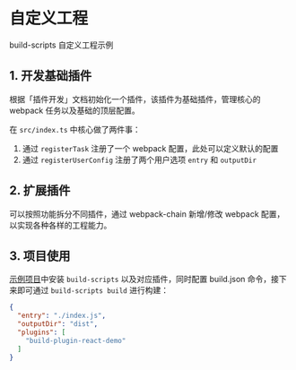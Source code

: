 # 自定义工程

build-scripts 自定义工程示例

## 1. 开发基础插件

根据「插件开发」文档初始化一个插件，该插件为基础插件，管理核心的 webpack 任务以及基础的顶层配置。

在 `src/index.ts` 中核心做了两件事：

1. 通过 `registerTask` 注册了一个 webpack 配置，此处可以定义默认的配置
2. 通过 `registerUserConfig` 注册了两个用户选项 `entry` 和 `outputDir`

## 2. 扩展插件

可以按照功能拆分不同插件，通过 webpack-chain 新增/修改 webpack 配置，以实现各种各样的工程能力。

## 3. 项目使用

[示例项目](../react-app-demo)中安装 `build-scripts` 以及对应插件，同时配置 build.json 命令，接下来即可通过 `build-scripts build` 进行构建：

```json
{
  "entry": "./index.js",
  "outputDir": "dist",
  "plugins": [
    "build-plugin-react-demo"
  ]
}
```
